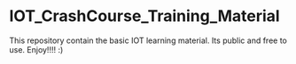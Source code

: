 # IOT_CrashCourse_Training_Material
This repository contain the basic IOT learning material. Its public and free to use. Enjoy!!!! :)
